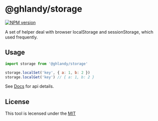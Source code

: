 # @ghlandy/storage

[![NPM version][npm-image]][npm-url]

[npm-image]: https://img.shields.io/npm/v/@ghlandy/storage.svg?style=flat-square
[npm-url]: https://npmjs.org/package/@ghlandy/storage

A set of helper deal with browser localStorage and sessionStorage, which used
frequently.

## Usage

```javascript
import storage from '@ghlandy/storage'

storage.localSet('key', { a: 1, b: 2 })
storage.localGet('key') // { a: 1, b: 2 }
```

See [Docs](./docs/README.md) for api details.

## License

This tool is lecensed under the [MIT](./LICENSE.md)
